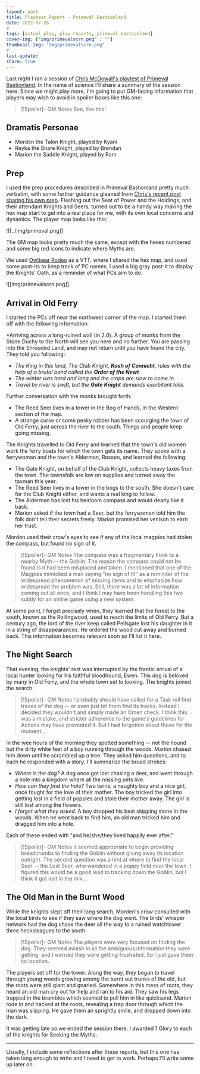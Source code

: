 ```yaml
---
layout: post
title: Playtest Report - Primeval Bastionland
date: 2022-07-26
#
tags: [actual play, play reports, primeval bastionland]
cover-img: ["img/primevalscrn.png" : ""]
thumbnail-img: "img/primevalscrn.png"
#
last-update: 
share: true
---
```

Last night I ran a session of [Chris McDowall's playtest of Primeval Bastionland](https://www.bastionland.com/2022/07/primeval-bastionland-playtest.html). In the name of science I'll share a summary of the session here. Since we might play more, I'm going to put GM-facing information that players may wish to avoid in spoiler boxes like this one:

> [!Spoiler]- GM Notes
> See, like this!

## Dramatis Personae
- Morden the Talon Knight, played by Kyani
- Reyka the Snare Knight, played by Brendan
- Marion the Saddle Knight, played by Ram

## Prep
I used the prep procedures described in Primeval Bastionland pretty much verbatim, with some further guidance gleaned from [Chris's recent post sharing his own prep](https://www.bastionland.com/2022/07/prep-exposed.html). Fleshing out the Seat of Power and the Holdings, and their attendant Knights and Seers, turned out to be a handy way making the hex map start to gel into a real place for me, with its own local concerns and dynamics. The player map looks like this:

![[../img/primeval.png]]

The GM map looks pretty much the same, except with the hexes numbered and some big red icons to indicate where Myths are.

We used [Owlbear Rodeo](owlbear.rodeo) as a VTT, where I shared the hex map, and used some post-its to keep track of PC names. I used a big gray post-it to display the Knights' Oath, as a reminder of what PCs aim to do.

![[img/primevalscrn.png]]

## Arrival in Old Ferry
I started the PCs off near the northwest corner of the map. I started them off with the following information:

*Arriving across a long-ruined wall (in 2.0). A group of monks from the Stone Duchy to the North will see you here and no further. You are passing into the Shrouded Land, and may not return until you have found the city. They told you following:
- *The King in this land, The Club Knight, **Kosh of Connicht**, rules with the help of a brutal band called the **Order of the Newt***  
- *The winter was hard and long and the crops are slow to come in.*
- *Travel by river is swift, but the **Gate Knight** demands exorbitant tolls.*

Further conversation with the monks brought forth:

- The Reed Seer lives in a tower in the Bog of Hands, in the Western section of the map.
- A strange curse or some pesky robber has been scourging the town of Old Ferry, just across the river to the south. Things and people keep going missing.

The Knights travelled to Old Ferry and learned that the town's old women work the ferry boats for which the town gets its name. They spoke with a ferrywoman and the town's Alderman, Rossen, and learned the following:

- The Gate Knight, on behalf of the Club Knight, collects heavy taxes from the town. The townsfolk are low on supplies and turned away the taxman this year.
- The Reed Seer lives in a tower in the bogs to the south. She doesn't care for the Club Knight either, and wants a real king to follow.
- The Alderman has lost his heirloom compass and would dearly like it back.
- Marion asked if the town had a Seer, but the ferrywoman told him the folk don't tell their secrets freely. Marion promised her venison to earn her trust.

Morden used their crow's eyes to see if any of the local magpies had stolen the compass, but found no sign of it.

> [!Spoiler]- GM Notes
> The compass was a fragmentary hook to a nearby Myth -- the Goblin. The reason the compass could not be found is it had been misplaced and taken. I mentioned that one of the Magpies mimicked a man saying "no sign of it!" as a reminder of the widespread phenomenon of missing items and to emphasize how widespread the problem was. Still, there was a lot of information coming out all once, and I think I may have been handling this two subtly for an online game using a new system.

At some point, I forget precisely when, they learned that the forest to the south, known as the Roilingwood, used to reach the limits of Old Ferry. But a century ago, the lord of the river keep called Pellsgate lost his daughter in it in a string of disappearances. He ordered the wood cut away and burned back. This information becomes relevant soon so I'll list it here.

## The Night Search
That evening, the knights' rest was interrupted by the frantic arrival of a local hunter looking for his faithful bloodhound, Ewen. This dog is beloved by many in Old Ferry, and the whole town set to looking. The knights joined the search.

> [!Spoiler]- GM Notes
> I probably should have called for a Task roll find traces of the dog -- or even just let them find its tracks. Instead I decided they wouldn't and simply made an Omen check. I think this was a mistake, and stricter adherence to the game's guidelines for Actions may have prevented it. But I had forgotten about those for the moment...

In the wee hours of the morning they spotted something -- not the hound but the dirty white feet of a boy running through the woods. Marion chased him down until he scrambled up a tree. They asked him questions, and to each he responded with a story. I'll summarize the broad strokes:

- _Where is the dog?_ A dog once got lost chasing a deer, and went through a hole into a kingdom where all the missing pets live.
- *How can they find the hole?* Two twins, a naughty boy and a nice girl, once fought for the love of their mother. The boy tricked the girl into getting lost in a field of poppies and stole their mother away. The girl is still lost among the flowers.
- *I forget what they asked.* A boy dropped his best skipping stone in the woods. When he went back to find him, an old man tricked him and dragged him into a hole.

Each of these ended with "and he/she/they lived happily ever after."

> [!Spoiler]- GM Notes
> It seemed appropriate to begin providing breadcrumbs to finding the Goblin without giving away its location outright. The second question was a hint at where to find the local Seer -- the Lost Seer, who wandered in a poppy field near the town. I figured this would be a good lead to tracking down the Goblin, but I think it got lost in the mix...

## The Old Man in the Burnt Wood
While the knights slept off their long search, Morden's crow consulted with the local birds to see if they saw where the dog went. The birds' whisper network had the dog chase the deer all the way to a ruined watchtower three hecksleagues to the south.

> [!Spoiler]- GM Notes
> The players were very focused on finding the dog. They seemed awash in all the ambiguous information they were getting, and I worried they were getting frustrated. So I just gave them its location.

The players set off for the tower. Along the way, they began to travel through young woods growing among the burnt out trunks of the old, but the roots were still giant and gnarled. Somewhere in this mess of roots, they heard an old man cry out for help and ran to his aid. They saw his legs trapped in the brambles which seemed to pull him in like quicksand. Marion rode in and hacked at the roots, revealing a trap door through which the man was slipping. He gave them an sprightly smile, and dropped down into the dark.

It was getting late so we ended the session there. I awarded 1 Glory to each of the knights for Seeking the Myths.

---

Usually, I include some reflections after these reports, but this one has taken long enough to write and I need to get to work. Perhaps I'll write some up later on.